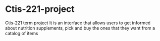 # Ctis-221-project
Ctis-221 term project
It is an interface that allows  users to get informed about nutrition supplements, pick and buy the ones that they want from a catalog of items
